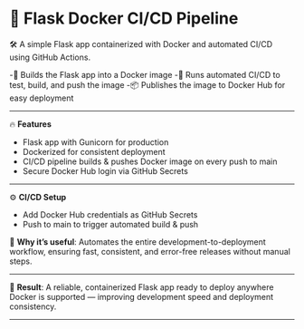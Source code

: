 # 🚀 Flask Docker CI/CD Pipeline


🛠️ A simple Flask app containerized with Docker and automated CI/CD using GitHub Actions.

-🐍 Builds the Flask app into a Docker image
-🔄 Runs automated CI/CD to test, build, and push the image
-📦 Publishes the image to Docker Hub for easy deployment

---

 🔥 **Features**
- Flask app with Gunicorn for production
- Dockerized for consistent deployment
- CI/CD pipeline builds & pushes Docker image on every push to main
- Secure Docker Hub login via GitHub Secrets

---

⚙️ **CI/CD Setup**
- Add Docker Hub credentials as GitHub Secrets
- Push to main to trigger automated build & push

🚀 **Why it’s useful**:
Automates the entire development-to-deployment workflow, ensuring fast, consistent, and error-free releases without manual steps.

---

🎯 **Result**:
A reliable, containerized Flask app ready to deploy anywhere Docker is supported — improving development speed and deployment consistency.

---
